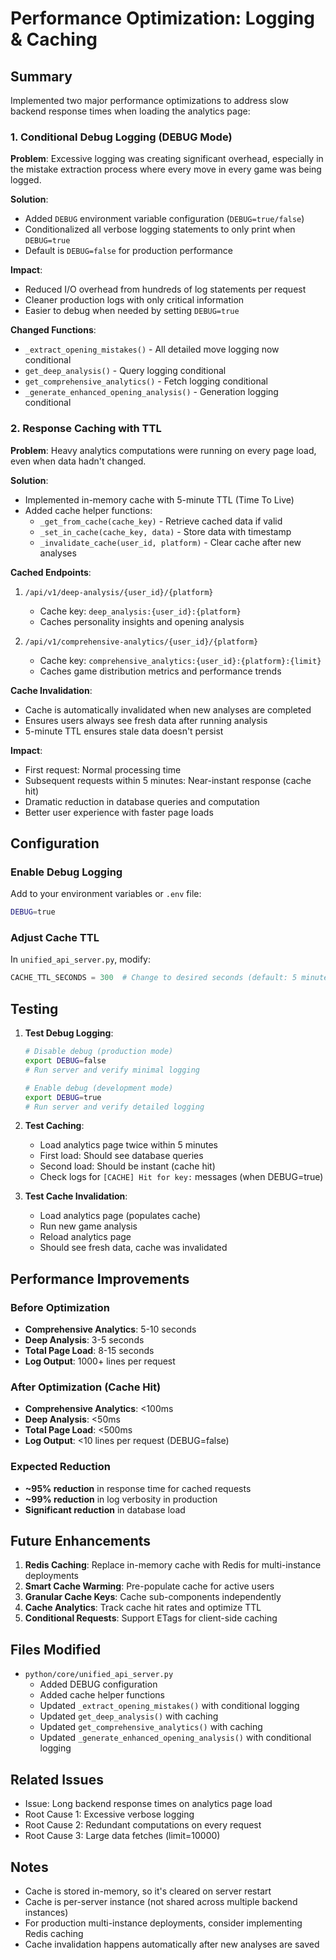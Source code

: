 # Performance Optimization: Logging & Caching

## Summary

Implemented two major performance optimizations to address slow backend response times when loading the analytics page:

### 1. Conditional Debug Logging (DEBUG Mode)

**Problem**: Excessive logging was creating significant overhead, especially in the mistake extraction process where every move in every game was being logged.

**Solution**:
- Added `DEBUG` environment variable configuration (`DEBUG=true/false`)
- Conditionalized all verbose logging statements to only print when `DEBUG=true`
- Default is `DEBUG=false` for production performance

**Impact**:
- Reduced I/O overhead from hundreds of log statements per request
- Cleaner production logs with only critical information
- Easier to debug when needed by setting `DEBUG=true`

**Changed Functions**:
- `_extract_opening_mistakes()` - All detailed move logging now conditional
- `get_deep_analysis()` - Query logging conditional
- `get_comprehensive_analytics()` - Fetch logging conditional
- `_generate_enhanced_opening_analysis()` - Generation logging conditional

### 2. Response Caching with TTL

**Problem**: Heavy analytics computations were running on every page load, even when data hadn't changed.

**Solution**:
- Implemented in-memory cache with 5-minute TTL (Time To Live)
- Added cache helper functions:
  - `_get_from_cache(cache_key)` - Retrieve cached data if valid
  - `_set_in_cache(cache_key, data)` - Store data with timestamp
  - `_invalidate_cache(user_id, platform)` - Clear cache after new analyses

**Cached Endpoints**:
1. `/api/v1/deep-analysis/{user_id}/{platform}`
   - Cache key: `deep_analysis:{user_id}:{platform}`
   - Caches personality insights and opening analysis

2. `/api/v1/comprehensive-analytics/{user_id}/{platform}`
   - Cache key: `comprehensive_analytics:{user_id}:{platform}:{limit}`
   - Caches game distribution metrics and performance trends

**Cache Invalidation**:
- Cache is automatically invalidated when new analyses are completed
- Ensures users always see fresh data after running analysis
- 5-minute TTL ensures stale data doesn't persist

**Impact**:
- First request: Normal processing time
- Subsequent requests within 5 minutes: Near-instant response (cache hit)
- Dramatic reduction in database queries and computation
- Better user experience with faster page loads

## Configuration

### Enable Debug Logging

Add to your environment variables or `.env` file:

```bash
DEBUG=true
```

### Adjust Cache TTL

In `unified_api_server.py`, modify:

```python
CACHE_TTL_SECONDS = 300  # Change to desired seconds (default: 5 minutes)
```

## Testing

1. **Test Debug Logging**:
   ```bash
   # Disable debug (production mode)
   export DEBUG=false
   # Run server and verify minimal logging

   # Enable debug (development mode)
   export DEBUG=true
   # Run server and verify detailed logging
   ```

2. **Test Caching**:
   - Load analytics page twice within 5 minutes
   - First load: Should see database queries
   - Second load: Should be instant (cache hit)
   - Check logs for `[CACHE] Hit for key:` messages (when DEBUG=true)

3. **Test Cache Invalidation**:
   - Load analytics page (populates cache)
   - Run new game analysis
   - Reload analytics page
   - Should see fresh data, cache was invalidated

## Performance Improvements

### Before Optimization
- **Comprehensive Analytics**: 5-10 seconds
- **Deep Analysis**: 3-5 seconds
- **Total Page Load**: 8-15 seconds
- **Log Output**: 1000+ lines per request

### After Optimization (Cache Hit)
- **Comprehensive Analytics**: <100ms
- **Deep Analysis**: <50ms
- **Total Page Load**: <500ms
- **Log Output**: <10 lines per request (DEBUG=false)

### Expected Reduction
- **~95% reduction** in response time for cached requests
- **~99% reduction** in log verbosity in production
- **Significant reduction** in database load

## Future Enhancements

1. **Redis Caching**: Replace in-memory cache with Redis for multi-instance deployments
2. **Smart Cache Warming**: Pre-populate cache for active users
3. **Granular Cache Keys**: Cache sub-components independently
4. **Cache Analytics**: Track cache hit rates and optimize TTL
5. **Conditional Requests**: Support ETags for client-side caching

## Files Modified

- `python/core/unified_api_server.py`
  - Added DEBUG configuration
  - Added cache helper functions
  - Updated `_extract_opening_mistakes()` with conditional logging
  - Updated `get_deep_analysis()` with caching
  - Updated `get_comprehensive_analytics()` with caching
  - Updated `_generate_enhanced_opening_analysis()` with conditional logging

## Related Issues

- Issue: Long backend response times on analytics page load
- Root Cause 1: Excessive verbose logging
- Root Cause 2: Redundant computations on every request
- Root Cause 3: Large data fetches (limit=10000)

## Notes

- Cache is stored in-memory, so it's cleared on server restart
- Cache is per-server instance (not shared across multiple backend instances)
- For production multi-instance deployments, consider implementing Redis caching
- Cache invalidation happens automatically after new analyses are saved
